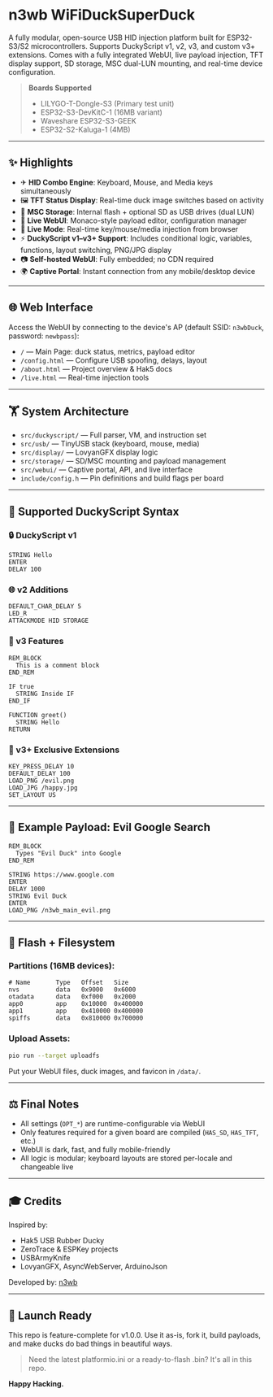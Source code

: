# n3wb WiFiDuckSuperDuck

A fully modular, open-source USB HID injection platform built for ESP32-S3/S2 microcontrollers. Supports DuckyScript v1, v2, v3, and custom v3+ extensions. Comes with a fully integrated WebUI, live payload injection, TFT display support, SD storage, MSC dual-LUN mounting, and real-time device configuration.

> **Boards Supported**
>
> - LILYGO-T-Dongle-S3 (Primary test unit)
> - ESP32-S3-DevKitC-1 (16MB variant)
> - Waveshare ESP32-S3-GEEK
> - ESP32-S2-Kaluga-1 (4MB)

---

## ✨ Highlights

- ✈ **HID Combo Engine**: Keyboard, Mouse, and Media keys simultaneously
- 🖼 **TFT Status Display**: Real-time duck image switches based on activity
- 📂 **MSC Storage**: Internal flash + optional SD as USB drives (dual LUN)
- 📡 **Live WebUI**: Monaco-style payload editor, configuration manager
- 🔄 **Live Mode**: Real-time key/mouse/media injection from browser
- ⚡ **DuckyScript v1–v3+ Support**: Includes conditional logic, variables, functions, layout switching, PNG/JPG display
- 📷 **Self-hosted WebUI**: Fully embedded; no CDN required
- 🌍 **Captive Portal**: Instant connection from any mobile/desktop device

---

## 🌐 Web Interface

Access the WebUI by connecting to the device's AP (default SSID: `n3wbDuck`, password: `newbpass`):

- `/` — Main Page: duck status, metrics, payload editor
- `/config.html` — Configure USB spoofing, delays, layout
- `/about.html` — Project overview & Hak5 docs
- `/live.html` — Real-time injection tools

---

## 🏋 System Architecture

- `src/duckyscript/` — Full parser, VM, and instruction set
- `src/usb/` — TinyUSB stack (keyboard, mouse, media)
- `src/display/` — LovyanGFX display logic
- `src/storage/` — SD/MSC mounting and payload management
- `src/webui/` — Captive portal, API, and live interface
- `include/config.h` — Pin definitions and build flags per board

---

## 📒 Supported DuckyScript Syntax

### 🔒 DuckyScript v1

```
STRING Hello
ENTER
DELAY 100
```

### 🌐 v2 Additions

```
DEFAULT_CHAR_DELAY 5
LED_R
ATTACKMODE HID STORAGE
```

### 🌟 v3 Features

```
REM_BLOCK
  This is a comment block
END_REM

IF true
  STRING Inside IF
END_IF

FUNCTION greet()
  STRING Hello
RETURN
```

### 🤖 v3+ Exclusive Extensions

```
KEY_PRESS_DELAY 10
DEFAULT_DELAY 100
LOAD_PNG /evil.png
LOAD_JPG /happy.jpg
SET_LAYOUT US
```

---

## 🧰 Example Payload: Evil Google Search

```ds
REM_BLOCK
  Types "Evil Duck" into Google
END_REM

STRING https://www.google.com
ENTER
DELAY 1000
STRING Evil Duck
ENTER
LOAD_PNG /n3wb_main_evil.png
```

---

## 🚀 Flash + Filesystem

### Partitions (16MB devices):

```
# Name       Type   Offset   Size
nvs          data   0x9000   0x6000
otadata      data   0xf000   0x2000
app0         app    0x10000  0x400000
app1         app    0x410000 0x400000
spiffs       data   0x810000 0x700000
```

### Upload Assets:

```bash
pio run --target uploadfs
```

Put your WebUI files, duck images, and favicon in `/data/`.

---

## ⚖ Final Notes

- All settings (`OPT_*`) are runtime-configurable via WebUI
- Only features required for a given board are compiled (`HAS_SD`, `HAS_TFT`, etc.)
- WebUI is dark, fast, and fully mobile-friendly
- All logic is modular; keyboard layouts are stored per-locale and changeable live

---

## 🎓 Credits

Inspired by:

- Hak5 USB Rubber Ducky
- ZeroTrace & ESPKey projects
- USBArmyKnife
- LovyanGFX, AsyncWebServer, ArduinoJson

Developed by: [n3wb](https://github.com/x0SiN0x)

---

## 🚀 Launch Ready

This repo is feature-complete for v1.0.0. Use it as-is, fork it, build payloads, and make ducks do bad things in beautiful ways.

> Need the latest platformio.ini or a ready-to-flash .bin? It's all in this repo.

**Happy Hacking.**

